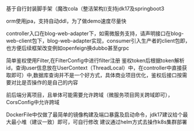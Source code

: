 基于自行封装脚手架（魔改cola（整洁架构))支持jdk17及springboot3

orm使用jpa，支持自动ddl，为了做demo速度尽量快

controller入口在blog-web-adapter下，如需微服务支持，请声明接口在blog-web-client包下，blog-web-adapter实现，consumer引入生产者的client包即，也方便后续框架改变例如openfeign换dubbo甚至grpc

简单鉴权使用Filter,在FilterConfig中进行filter注册
鉴权token后根据token解析id，查询user信息放在UserContext（ThreadLocal）中，在controller中直接获取即可）中,数据库查询并不是一个好方式，具体商业项目优化，鉴权后接口按需要对比是否操作的是自己的内容

前后端分离项目，且单体可能需要允许跨域（微服务项目网关跨域即可），CorsConfig中允许跨域

DockerFile中仅做了最简单的镜像构建及端口暴露及启动命令，jdk17建议给个最大最小堆（建议一致）即可，可自行修改
建议通过helm方式去操作k8s集群部署